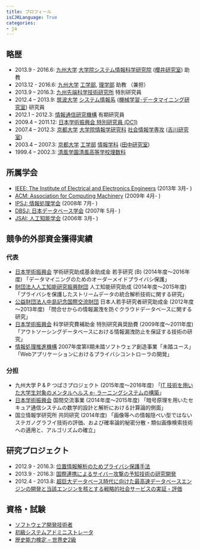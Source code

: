```yaml
---
title: プロフィール
isCJKLanguage: True
categories:
- ja
---
```


## 略歴
* 2013.9 - 2016.6:
  [九州大学](http://www.kyushu-u.ac.jp)
  [大学院システム情報科学研究院](http://portal.isee.kyushu-u.ac.jp)
  ([櫻井研究室](http://itslab.csce.kyushu-u.ac.jp/index-j.html)) 助教
* 2013.12 - 2016.6:
  [九州大学](http://www.kyushu-u.ac.jp)
  [工学部](http://www.eng.kyushu-u.ac.jp/),
  [理学部](http://www.sci.kyushu-u.ac.jp/) 助教 （兼担）
* 2013.9 – 2016.3:
  [九州先端科学技術研究所](http://www.isit.or.jp/) 特別研究員
* 2012.4 – 2013.9:
  [筑波大学](http://www.tsukuba.ac.jp/)
  [システム情報系](http://www.sie.tsukuba.ac.jp/)
  ([機械学習･データマイニング研究室](http://www.mdl.cs.tsukuba.ac.jp/index_j.html)) 研究員
* 2012.1 – 2012.3:
  [情報通信研究機構](http://www.nict.go.jp/) 有期研究員
* 2009.4 – 2011.12:
  [日本学術振興会 特別研究員 (DC1)](http://www.jsps.go.jp/j-pd/index.html)
* 2007.4 – 2012.3:
  [京都大学](http://www.kyoto-u.ac.jp/ja)
  [大学院情報学研究科](http://www.i.kyoto-u.ac.jp/)
  [社会情報学専攻](http://www.soc.i.kyoto-u.ac.jp/)
  ([吉川研究室](http://www.db.soc.i.kyoto-u.ac.jp/))
* 2003.4 – 2007.3:
  [京都大学](http://www.kyoto-u.ac.jp/ja)
  [工学部](http://www.t.kyoto-u.ac.jp/ja)
  [情報学科](http://www.s-im.t.kyoto-u.ac.jp/ja)
  ([田中研究室](http://www.dl.kuis.kyoto-u.ac.jp/wordpress/))
* 1999.4 – 2002.3:
  [清風学園清風高等学校理数科](http://www.seifu.ac.jp/)

## 所属学会
* [IEEE: The Institute of Electrical and Electronics Engineers](http://www.ieee.org/index.html) (2013年 3月- )
* [ACM: Association for Computing Machinery](http://www.acm.org/) (2009年 4月- )
* [IPSJ: 情報処理学会](http://www.ipsj.or.jp/) (2008年 7月- )
* [DBSJ: 日本データベース学会](http://www.dbsj.org/) (2007年 5月- )
* [JSAI: 人工知能学会](http://www.ai-gakkai.or.jp/jsai/) (2006年 3月- )

## 競争的外部資金獲得実績
### 代表
* [日本学術振興会](http://www.jsps.go.jp/)
  学術研究助成基金助成金 若手研究 (B) (2014年度～2016年度)
  「データマイニングのためのオーダーメイドプライバシ保護」
* [財団法人人工知能研究振興財団](http://www.airpf.or.jp/)
  人工知能研究助成 (2014年度～2015年度)
  「プライバシを保護したストリームデータの統合解析技術に関する研究」
* [公益財団法人中島記念国際交流財団](http://www.nakajimafound.or.jp/)
  日本人若手研究者研究助成金 (2012年度～2013年度)
  「問合せからの情報漏洩を防ぐクラウドデータベースに関する研究」
* [日本学術振興会](http://www.jsps.go.jp/)
  科学研究費補助金 特別研究員奨励費 (2009年度～2011年度)
  「アウトソーシングデータベースにおける情報漏洩防止を保証する技術の研究」
* [情報処理推進機構](https://www.ipa.go.jp/)
  2007年度第Ⅱ期未踏ソフトウェア創造事業「未踏ユース」
  「Webアプリケーションにおけるプライバシコントローラの開発」

### 分担
* 九州大学 P & P つばさプロジェクト (2015年度〜2016年度)
  「[IT 技術を用いた大学生対象のメンタルヘルス e- ラーニングシステムの構築](http://www.chc.kyushu-u.ac.jp/~selfcare/TOP.html)」
* [日本学術振興会](http://www.jsps.go.jp/) 国間交流事業 (2014年度～2015年度)
  「暗号原理を用いたセキュア通信システムの数学的設計と解析における計算論的側面」
* 国立情報学研究所 共同研究 (2014年度)
  「画像等への情報隠ぺい型ではないステガノグラフイ技術の評価、および確率論的秘密分散・類似画像検索技術への適用と、アルゴリズムの確立」

## 研究プロジェクト
* 2012.9 - 2016.3:
  [位置情報解析のためプライバシ保護手法](https://joras.csis.u-tokyo.ac.jp/project/show/id/490)
* 2013.9 - 2016.3:
  [国際連携によるサイバー攻撃の予知技術の研究開発](http://itslab.inf.kyushu-u.ac.jp/cyber/jp/index.html)
* 2012.4 - 2013.8:
  [超巨大データベース時代に向けた最高速データベースエンジンの開発と当該エンジンを核とする戦略的社会サービスの実証・評価](http://www.tkl.iis.u-tokyo.ac.jp/FIRST/)

## 資格・試験
* [ソフトウェア開発技術者](http://www.jitec.jp/)
* [初級システムアドミニストレータ](http://www.jitec.jp/)
* [歴史能力検定 – 世界史2級](http://www.rekiken.gr.jp/)
